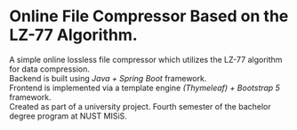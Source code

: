 # Online File Compressor Based on the LZ-77 Algorithm. 
A simple online lossless file compressor which utilizes the LZ-77 algorithm for data compression. 
<br> Backend is built using *Java + Spring Boot* framework. <br> Frontend is implemented via a template engine *(Thymeleaf) + Bootstrap 5* framework.
<br> Created as part of a university project. Fourth semester of the bachelor degree program at NUST MISiS.
